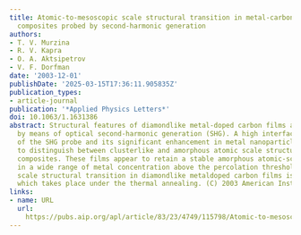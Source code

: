 ```yaml
---
title: Atomic-to-mesoscopic scale structural transition in metal-carbon diamondlike
  composites probed by second-harmonic generation
authors:
- T. V. Murzina
- R. V. Kapra
- O. A. Aktsipetrov
- V. F. Dorfman
date: '2003-12-01'
publishDate: '2025-03-15T17:36:11.905835Z'
publication_types:
- article-journal
publication: '*Applied Physics Letters*'
doi: 10.1063/1.1631386
abstract: Structural features of diamondlike metal-doped carbon films are studied
  by means of optical second-harmonic generation (SHG). A high interfacial sensitivity
  of the SHG probe and its significant enhancement in metal nanoparticles allows one
  to distinguish between clusterlike and amorphous atomic scale structure of carbon-metal
  composites. These films appear to retain a stable amorphous atomic-scale structure
  in a wide range of metal concentration above the percolation threshold. Atomic-to-mesoscopic
  scale structural transition in diamondlike metaldoped carbon films is observed,
  which takes place under the thermal annealing. (C) 2003 American Institute of Physics.
links:
- name: URL
  url: 
    https://pubs.aip.org/apl/article/83/23/4749/115798/Atomic-to-mesoscopic-scale-structural-transition
---
```

